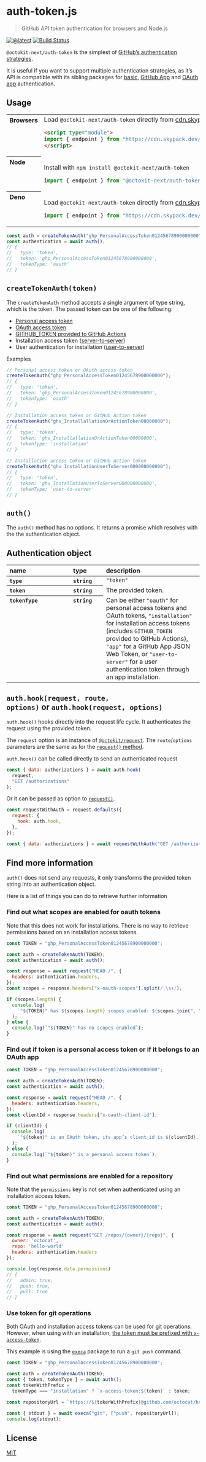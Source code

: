 # auth-token.js

> GitHub API token authentication for browsers and Node.js

[![@latest](https://img.shields.io/npm/v/@octokit-next/auth-token.svg)](https://www.npmjs.com/package/@octokit-next/auth-token)
[![Build Status](https://github.com/octokit-next/auth-token.js/workflows/Test/badge.svg)](https://github.com/octokit-next/auth-token.js/actions?query=workflow%3ATest)

`@octokit-next/auth-token` is the simplest of [GitHub’s authentication strategies](https://github.com/octokit/auth.js).

It is useful if you want to support multiple authentication strategies, as it’s API is compatible with its sibling packages for [basic](https://github.com/octokit/auth-basic.js), [GitHub App](https://github.com/octokit/auth-app.js) and [OAuth app](https://github.com/octokit/auth.js) authentication.

## Usage

<table>
<tbody valign=top align=left>
<tr><th>
Browsers
</th><td width=100%>
Load <code>@octokit-next/auth-token</code> directly from <a href="https://cdn.skypack.dev">cdn.skypack.dev</a>
        
```html
<script type="module">
import { endpoint } from "https://cdn.skypack.dev/@octokit-next/auth-token";
</script>
```

</td></tr>
<tr><th>
Node
</th><td>

Install with <code>npm install @octokit-next/auth-token</code>

```js
import { endpoint } from "@octokit-next/auth-token";
```

</td></tr>
<tr><th>
Deno
</th><td>

Load <code>@octokit-next/auth-token</code> directly from <a href="https://cdn.skypack.dev">cdn.skypack.dev</a>, including types.

```js
import { endpoint } from "https://cdn.skypack.dev/octokit?dts";
```

</td></tr>
</tbody>
</table>

```js
const auth = createTokenAuth("ghp_PersonalAccessToken01245678900000000");
const authentication = await auth();
// {
//   type: 'token',
//   token: 'ghp_PersonalAccessToken01245678900000000',
//   tokenType: 'oauth'
// }
```

## `createTokenAuth(token)`

The `createTokenAuth` method accepts a single argument of type string, which is the token. The passed token can be one of the following:

- [Personal access token](https://help.github.com/en/articles/creating-a-personal-access-token-for-the-command-line)
- [OAuth access token](https://developer.github.com/apps/building-oauth-apps/authorizing-oauth-apps/)
- [GITHUB_TOKEN provided to GitHub Actions](https://developer.github.com/actions/creating-github-actions/accessing-the-runtime-environment/#environment-variables)
- Installation access token ([server-to-server](https://developer.github.com/apps/building-github-apps/authenticating-with-github-apps/#authenticating-as-an-installation))
- User authentication for installation ([user-to-server](https://docs.github.com/en/developers/apps/building-github-apps/identifying-and-authorizing-users-for-github-apps))

Examples

```js
// Personal access token or OAuth access token
createTokenAuth("ghp_PersonalAccessToken01245678900000000");
// {
//   type: 'token',
//   token: 'ghp_PersonalAccessToken01245678900000000',
//   tokenType: 'oauth'
// }

// Installation access token or GitHub Action token
createTokenAuth("ghs_InstallallationOrActionToken00000000");
// {
//   type: 'token',
//   token: 'ghs_InstallallationOrActionToken00000000',
//   tokenType: 'installation'
// }

// Installation access token or GitHub Action token
createTokenAuth("ghu_InstallationUserToServer000000000000");
// {
//   type: 'token',
//   token: 'ghu_InstallationUserToServer000000000000',
//   tokenType: 'user-to-server'
// }
```

## `auth()`

The `auth()` method has no options. It returns a promise which resolves with the the authentication object.

## Authentication object

<table width="100%">
  <thead align=left>
    <tr>
      <th width=150>
        name
      </th>
      <th width=70>
        type
      </th>
      <th>
        description
      </th>
    </tr>
  </thead>
  <tbody align=left valign=top>
    <tr>
      <th>
        <code>type</code>
      </th>
      <th>
        <code>string</code>
      </th>
      <td>
        <code>"token"</code>
      </td>
    </tr>
    <tr>
      <th>
        <code>token</code>
      </th>
      <th>
        <code>string</code>
      </th>
      <td>
        The provided token.
      </td>
    </tr>
    <tr>
      <th>
        <code>tokenType</code>
      </th>
      <th>
        <code>string</code>
      </th>
      <td>
        Can be either <code>"oauth"</code> for personal access tokens and OAuth tokens, <code>"installation"</code> for installation access tokens (includes <code>GITHUB_TOKEN</code> provided to GitHub Actions), <code>"app"</code> for a GitHub App JSON Web Token, or <code>"user-to-server"</code> for a user authentication token through an app installation.
      </td>
    </tr>
  </tbody>
</table>

## `auth.hook(request, route, options)` or `auth.hook(request, options)`

`auth.hook()` hooks directly into the request life cycle. It authenticates the request using the provided token.

The `request` option is an instance of [`@octokit/request`](https://github.com/octokit/request.js#readme). The `route`/`options` parameters are the same as for the [`request()` method](https://github.com/octokit/request.js#request).

`auth.hook()` can be called directly to send an authenticated request

```js
const { data: authorizations } = await auth.hook(
  request,
  "GET /authorizations"
);
```

Or it can be passed as option to [`request()`](https://github.com/octokit/request.js#request).

```js
const requestWithAuth = request.defaults({
  request: {
    hook: auth.hook,
  },
});

const { data: authorizations } = await requestWithAuth("GET /authorizations");
```

## Find more information

`auth()` does not send any requests, it only transforms the provided token string into an authentication object.

Here is a list of things you can do to retrieve further information

### Find out what scopes are enabled for oauth tokens

Note that this does not work for installations. There is no way to retrieve permissions based on an installation access tokens.

```js
const TOKEN = "ghp_PersonalAccessToken01245678900000000";

const auth = createTokenAuth(TOKEN);
const authentication = await auth();

const response = await request("HEAD /", {
  headers: authentication.headers,
});
const scopes = response.headers["x-oauth-scopes"].split(/,\s+/);

if (scopes.length) {
  console.log(
    `"${TOKEN}" has ${scopes.length} scopes enabled: ${scopes.join(", ")}`
  );
} else {
  console.log(`"${TOKEN}" has no scopes enabled`);
}
```

### Find out if token is a personal access token or if it belongs to an OAuth app

```js
const TOKEN = "ghp_PersonalAccessToken01245678900000000";

const auth = createTokenAuth(TOKEN);
const authentication = await auth();

const response = await request("HEAD /", {
  headers: authentication.headers,
});
const clientId = response.headers["x-oauth-client-id"];

if (clientId) {
  console.log(
    `"${token}" is an OAuth token, its app’s client_id is ${clientId}.`
  );
} else {
  console.log(`"${token}" is a personal access token`);
}
```

### Find out what permissions are enabled for a repository

Note that the `permissions` key is not set when authenticated using an installation access token.

```js
const TOKEN = "ghp_PersonalAccessToken01245678900000000";

const auth = createTokenAuth(TOKEN);
const authentication = await auth();

const response = await request("GET /repos/{owner}/{repo}", {
  owner: 'octocat',
  repo: 'hello-world'
  headers: authentication.headers
});

console.log(response.data.permissions)
// {
//   admin: true,
//   push: true,
//   pull: true
// }
```

### Use token for git operations

Both OAuth and installation access tokens can be used for git operations. However, when using with an installation, [the token must be prefixed with `x-access-token`](https://developer.github.com/apps/building-github-apps/authenticating-with-github-apps/#http-based-git-access-by-an-installation).

This example is using the [`execa`](https://github.com/sindresorhus/execa) package to run a `git push` command.

```js
const TOKEN = "ghp_PersonalAccessToken01245678900000000";

const auth = createTokenAuth(TOKEN);
const { token, tokenType } = await auth();
const tokenWithPrefix =
  tokenType === "installation" ? `x-access-token:${token}` : token;

const repositoryUrl = `https://${tokenWithPrefix}@github.com/octocat/hello-world.git`;

const { stdout } = await execa("git", ["push", repositoryUrl]);
console.log(stdout);
```

## License

[MIT](LICENSE)
